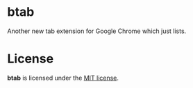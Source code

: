 # btab

Another new tab extension for Google Chrome which just lists.

# License

**btab** is licensed under the [MIT license](http://www.opensource.org/licenses/mit-license.php).
